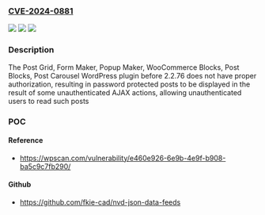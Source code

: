 ### [CVE-2024-0881](https://cve.mitre.org/cgi-bin/cvename.cgi?name=CVE-2024-0881)
![](https://img.shields.io/static/v1?label=Product&message=Post%20Grid%2C%20Form%20Maker%2C%20Popup%20Maker%2C%20WooCommerce%20Blocks%2C%20Post%20Blocks%2C%20Post%20Carousel&color=blue)
![](https://img.shields.io/static/v1?label=Version&message=0%3C%202.2.76%20&color=brighgreen)
![](https://img.shields.io/static/v1?label=Vulnerability&message=CWE-863%20Improper%20Access%20Control&color=brighgreen)

### Description

The Post Grid, Form Maker, Popup Maker, WooCommerce Blocks, Post Blocks, Post Carousel  WordPress plugin before 2.2.76 does not have proper authorization, resulting in password protected posts to be displayed in the result of some unauthenticated AJAX actions, allowing unauthenticated users to read such posts

### POC

#### Reference
- https://wpscan.com/vulnerability/e460e926-6e9b-4e9f-b908-ba5c9c7fb290/

#### Github
- https://github.com/fkie-cad/nvd-json-data-feeds

